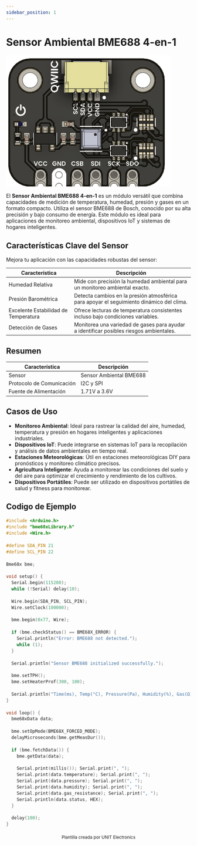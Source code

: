 ```yaml
---
sidebar_position: 1
---
```


# Sensor Ambiental BME688 4-en-1

<div  style={{ textAlign: "center" }}>
  <a href="https://github.com/UNIT-Electronics-MX/unit_bme688_environmental_sensor_4_in_1/blob/main/docs/unit_bme688_environmental_sensor_4_in_1_product_brief.pdf" target="_blank">
  <img src="https://raw.githubusercontent.com/UNIT-Electronics-MX/unit_bme688_environmental_sensor_4_in_1/refs/heads/main/hardware/resources/unit_top_v_1_0_0_bme688_enviromental_sensor_4_in_1.png" width="450px" alt="Placa de Desarrollo"/>
  </a>
  <p><em></em></p>
</div>

El **Sensor Ambiental BME688 4-en-1** es un módulo versátil que combina capacidades de medición de temperatura, humedad, presión y gases en un formato compacto. Utiliza el sensor BME688 de Bosch, conocido por su alta precisión y bajo consumo de energía. Este módulo es ideal para aplicaciones de monitoreo ambiental, dispositivos IoT y sistemas de hogares inteligentes.


## Características Clave del Sensor

Mejora tu aplicación con las capacidades robustas del sensor:

| Característica             | Descripción                                                                 |
|----------------------------|-----------------------------------------------------------------------------|
| Humedad Relativa           | Mide con precisión la humedad ambiental para un monitoreo ambiental exacto. |
| Presión Barométrica        | Detecta cambios en la presión atmosférica para apoyar el seguimiento dinámico del clima. |
| Excelente Estabilidad de Temperatura | Ofrece lecturas de temperatura consistentes incluso bajo condiciones variables. |
| Detección de Gases         | Monitorea una variedad de gases para ayudar a identificar posibles riesgos ambientales. |

## Resumen

| Característica             | Descripción                      |
|----------------------------|----------------------------------|
| Sensor                     | Sensor Ambiental BME688          |
| Protocolo de Comunicación  | I2C y SPI                        |
| Fuente de Alimentación     | 1.71V a 3.6V                     |


## Casos de Uso

- **Monitoreo Ambiental**: Ideal para rastrear la calidad del aire, humedad, temperatura y presión en hogares inteligentes y aplicaciones industriales.
- **Dispositivos IoT**: Puede integrarse en sistemas IoT para la recopilación y análisis de datos ambientales en tiempo real.
- **Estaciones Meteorológicas**: Útil en estaciones meteorológicas DIY para pronósticos y monitoreo climático precisos.
- **Agricultura Inteligente**: Ayuda a monitorear las condiciones del suelo y del aire para optimizar el crecimiento y rendimiento de los cultivos.
- **Dispositivos Portátiles**: Puede ser utilizado en dispositivos portátiles de salud y fitness para monitorear.


## Codigo de Ejemplo
```c
#include <Arduino.h>
#include "bme68xLibrary.h"
#include <Wire.h>

#define SDA_PIN 21
#define SCL_PIN 22

Bme68x bme;

void setup() {
  Serial.begin(115200);
  while (!Serial) delay(10);

  Wire.begin(SDA_PIN, SCL_PIN);
  Wire.setClock(100000);

  bme.begin(0x77, Wire);

  if (bme.checkStatus() == BME68X_ERROR) {
    Serial.println("Error: BME688 not detected.");
    while (1);
  }

  Serial.println("Sensor BME688 initialized successfully.");

  bme.setTPH();
  bme.setHeaterProf(300, 100);

  Serial.println("Time(ms), Temp(°C), Pressure(Pa), Humidity(%), Gas(Ω), Status");
}

void loop() {
  bme68xData data;

  bme.setOpMode(BME68X_FORCED_MODE);
  delayMicroseconds(bme.getMeasDur());

  if (bme.fetchData()) {
    bme.getData(data);

    Serial.print(millis()); Serial.print(", ");
    Serial.print(data.temperature); Serial.print(", ");
    Serial.print(data.pressure); Serial.print(", ");
    Serial.print(data.humidity); Serial.print(", ");
    Serial.print(data.gas_resistance); Serial.print(", ");
    Serial.println(data.status, HEX);
  }

  delay(100);
}
```



<div align="center">
  <sub>Plantilla creada por UNIT Electronics </sub>
</div>
